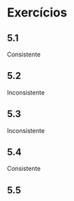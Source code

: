# Exercícios

## 5.1
Consistente

## 5.2
Inconsistente

## 5.3
Inconsistente

## 5.4
Consistente

## 5.5